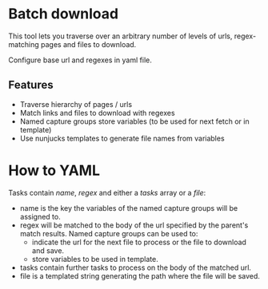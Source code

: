 
# Batch download

This tool lets you traverse over an arbitrary number of levels of urls, regex-matching
pages and files to download.

Configure base url and regexes in yaml file.

## Features

* Traverse hierarchy of pages / urls
* Match links and files to download with regexes
* Named capture groups store variables (to be used for next fetch or in template)
* Use nunjucks templates to generate file names from variables

# How to YAML

Tasks contain *name*, *regex* and either a *tasks* array or a *file*:
* name is the key the variables of the named capture groups will be assigned to.
* regex will be matched to the body of the url specified by the parent's match results. Named capture groups can be used to:
  - indicate the url for the next file to process or the file to download and save.
  - store variables to be used in template.
* tasks contain further tasks to process on the body of the matched url.
* file is a templated string generating the path where the file will be saved.
